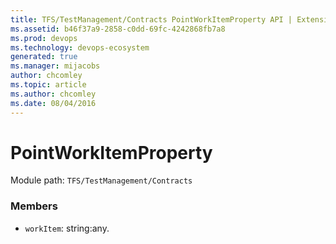 ```yaml
---
title: TFS/TestManagement/Contracts PointWorkItemProperty API | Extensions for Azure DevOps Services
ms.assetid: b46f37a9-2858-c0dd-69fc-4242868fb7a8
ms.prod: devops
ms.technology: devops-ecosystem
generated: true
ms.manager: mijacobs
author: chcomley
ms.topic: article
ms.author: chcomley
ms.date: 08/04/2016
---
```


# PointWorkItemProperty

Module path: `TFS/TestManagement/Contracts`


### Members

* `workItem`: string:any. 

